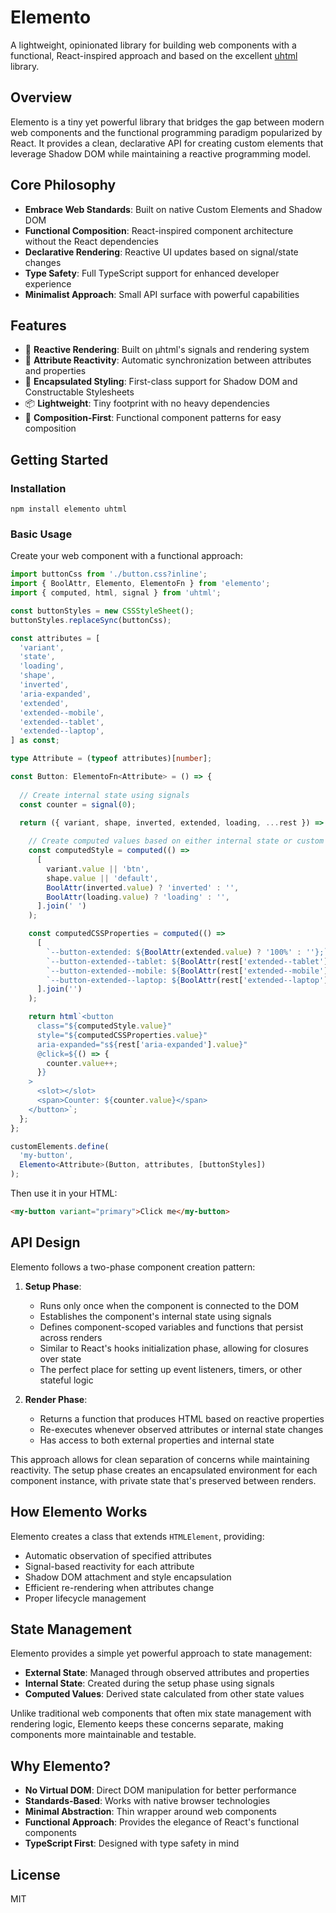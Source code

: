 # Elemento

A lightweight, opinionated library for building web components with a functional, React-inspired approach and based on the excellent [uhtml](
  https://github.com/WebReflection/uhtml
) library.

## Overview

Elemento is a tiny yet powerful library that bridges the gap between modern web components and the functional programming paradigm popularized by React. It provides a clean, declarative API for creating custom elements that leverage Shadow DOM while maintaining a reactive programming model.

## Core Philosophy

- **Embrace Web Standards**: Built on native Custom Elements and Shadow DOM
- **Functional Composition**: React-inspired component architecture without the React dependencies
- **Declarative Rendering**: Reactive UI updates based on signal/state changes
- **Type Safety**: Full TypeScript support for enhanced developer experience
- **Minimalist Approach**: Small API surface with powerful capabilities

## Features

- 🔄 **Reactive Rendering**: Built on µhtml's signals and rendering system
- 🎯 **Attribute Reactivity**: Automatic synchronization between attributes and properties
- 🎨 **Encapsulated Styling**: First-class support for Shadow DOM and Constructable Stylesheets
- 📦 **Lightweight**: Tiny footprint with no heavy dependencies
- 🧩 **Composition-First**: Functional component patterns for easy composition

## Getting Started

### Installation

```shell script
npm install elemento uhtml
```


### Basic Usage

Create your web component with a functional approach:

```typescript
import buttonCss from './button.css?inline';
import { BoolAttr, Elemento, ElementoFn } from 'elemento';
import { computed, html, signal } from 'uhtml';

const buttonStyles = new CSSStyleSheet();
buttonStyles.replaceSync(buttonCss);

const attributes = [
  'variant',
  'state',
  'loading',
  'shape',
  'inverted',
  'aria-expanded',
  'extended',
  'extended--mobile',
  'extended--tablet',
  'extended--laptop',
] as const;

type Attribute = (typeof attributes)[number];

const Button: ElementoFn<Attribute> = () => {
    
  // Create internal state using signals  
  const counter = signal(0);

  return ({ variant, shape, inverted, extended, loading, ...rest }) => {
    
    // Create computed values based on either internal state or custom element attributes  
    const computedStyle = computed(() =>
      [
        variant.value || 'btn',
        shape.value || 'default',
        BoolAttr(inverted.value) ? 'inverted' : '',
        BoolAttr(loading.value) ? 'loading' : '',
      ].join(' ')
    );

    const computedCSSProperties = computed(() =>
      [
        `--button-extended: ${BoolAttr(extended.value) ? '100%' : ''};`,
        `--button-extended--tablet: ${BoolAttr(rest['extended--tablet'].value) ? '100%' : ''};`,
        `--button-extended--mobile: ${BoolAttr(rest['extended--mobile'].value) ? '100%' : ''};`,
        `--button-extended--laptop: ${BoolAttr(rest['extended--laptop'].value) ? '100%' : ''};`,
      ].join('')
    );

    return html`<button
      class="${computedStyle.value}"
      style="${computedCSSProperties.value}"
      aria-expanded="s${rest['aria-expanded'].value}"
      @click=${() => {
        counter.value++;
      }}
    >
      <slot></slot>
      <span>Counter: ${counter.value}</span>
    </button>`;
  };
};

customElements.define(
  'my-button',
  Elemento<Attribute>(Button, attributes, [buttonStyles])
);
```


Then use it in your HTML:

```html
<my-button variant="primary">Click me</my-button>
```


## API Design

Elemento follows a two-phase component creation pattern:

1. **Setup Phase**:
    - Runs only once when the component is connected to the DOM
    - Establishes the component's internal state using signals
    - Defines component-scoped variables and functions that persist across renders
    - Similar to React's hooks initialization phase, allowing for closures over state
    - The perfect place for setting up event listeners, timers, or other stateful logic

2. **Render Phase**:
    - Returns a function that produces HTML based on reactive properties
    - Re-executes whenever observed attributes or internal state changes
    - Has access to both external properties and internal state

This approach allows for clean separation of concerns while maintaining reactivity. The setup phase creates an encapsulated environment for each component instance, with private state that's preserved between renders.

## How Elemento Works

Elemento creates a class that extends `HTMLElement`, providing:

- Automatic observation of specified attributes
- Signal-based reactivity for each attribute
- Shadow DOM attachment and style encapsulation
- Efficient re-rendering when attributes change
- Proper lifecycle management

## State Management

Elemento provides a simple yet powerful approach to state management:

- **External State**: Managed through observed attributes and properties
- **Internal State**: Created during the setup phase using signals
- **Computed Values**: Derived state calculated from other state values

Unlike traditional web components that often mix state management with rendering logic, Elemento keeps these concerns separate, making components more maintainable and testable.

## Why Elemento?

- **No Virtual DOM**: Direct DOM manipulation for better performance
- **Standards-Based**: Works with native browser technologies
- **Minimal Abstraction**: Thin wrapper around web components
- **Functional Approach**: Provides the elegance of React's functional components
- **TypeScript First**: Designed with type safety in mind

## License

MIT